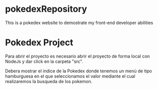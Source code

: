 # pokedexRepository
This is a pokedex website to demostrate my front-end developer abilities
<h1>Pokedex Project</h1>
<p>Para abrir el proyecto es necesario abrir el proyecto de forma local con NodeJs y dar click en la carpeta "src".</p>
<p>Debera mostrar el indice de la Pokedex donde tenemos un menú de tipo hamburguesa en el que seleccionamos el valor mediante el cual realizaremos la busqueda de los pokemon.</p>
